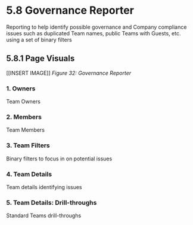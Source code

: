 # 5.8 Governance Reporter
Reporting to help identify possible governance and Company compliance issues such as duplicated Team names, public Teams with Guests, etc. using a set of binary filters 

## 5.8.1 Page Visuals

[[INSERT IMAGE]] *Figure 32: Governance Reporter*

### 1.	Owners
Team Owners

### 2.	Members
Team Members

### 3.	Team Filters
Binary filters to focus in on potential issues

### 4.	Team Details
Team details identifying issues

### 5.	Team Details: Drill-throughs
Standard Teams drill-throughs
